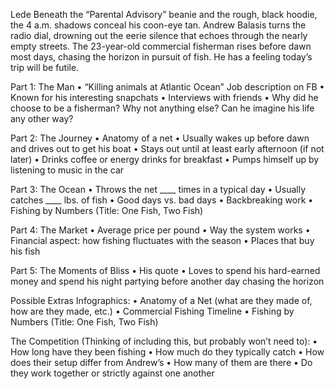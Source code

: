 Lede
Beneath the “Parental Advisory” beanie and the rough, black hoodie, the 4 a.m. shadows conceal his coon-eye tan. Andrew Balasis turns the radio dial, drowning out the eerie silence that echoes through the nearly empty streets. The 23-year-old commercial fisherman rises before dawn most days, chasing the horizon in pursuit of fish. He has a feeling today’s trip will be futile. 


Part 1: The Man
•	“Killing animals at Atlantic Ocean” Job description on FB
•	Known for his interesting snapchats 
•	Interviews with friends
•	Why did he choose to be a fisherman? Why not anything else? Can he imagine his life any other way? 

Part 2: The Journey
•	Anatomy of a net 
•	Usually wakes up before dawn and drives out to get his boat
•	Stays out until at least early afternoon (if not later)
•	Drinks coffee or energy drinks for breakfast
•	Pumps himself up by listening to music in the car

Part 3: The Ocean
•	Throws the net ____ times in a typical day
•	Usually catches ____ lbs. of fish
•	Good days vs. bad days
•	Backbreaking work
•	Fishing by Numbers (Title: One Fish, Two Fish)

Part 4: The Market
•	Average price per pound
•	Way the system works
•	Financial aspect: how fishing fluctuates with the season
•	Places that buy his fish

Part 5: The Moments of Bliss
•	His quote
•	Loves to spend his hard-earned money and spend his night partying before another day chasing the horizon


Possible Extras
Infographics:
•	Anatomy of a Net (what are they made of, how are they made, etc.)
•	Commercial Fishing Timeline
•	Fishing by Numbers (Title: One Fish, Two Fish)



The Competition (Thinking of including this, but probably won’t need to): 
•	How long have they been fishing
•	How much do they typically catch
•	How does their setup differ from Andrew’s
•	How many of them are there
•	Do they work together or strictly against one another
